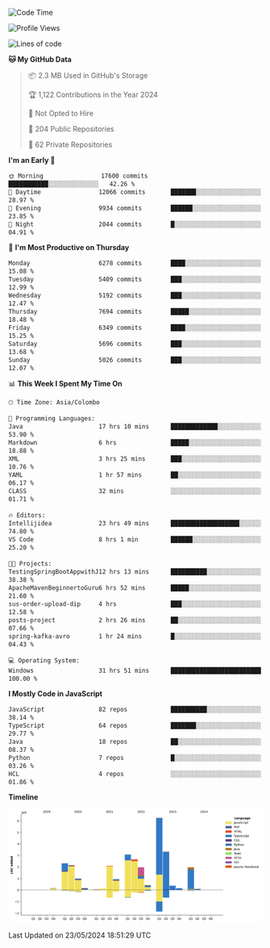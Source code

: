 
<!--START_SECTION:waka-->
![Code Time](http://img.shields.io/badge/Code%20Time-1%2C706%20hrs%2010%20mins-blue)

![Profile Views](http://img.shields.io/badge/Profile%20Views-0-blue)

![Lines of code](https://img.shields.io/badge/From%20Hello%20World%20I%27ve%20Written-29.1%20million%20lines%20of%20code-blue)

**🐱 My GitHub Data** 

> 📦 2.3 MB Used in GitHub's Storage 
 > 
> 🏆 1,122 Contributions in the Year 2024
 > 
> 🚫 Not Opted to Hire
 > 
> 📜 204 Public Repositories 
 > 
> 🔑 62 Private Repositories 
 > 
**I'm an Early 🐤** 

```text
🌞 Morning                17600 commits       ███████████░░░░░░░░░░░░░░   42.26 % 
🌆 Daytime                12066 commits       ███████░░░░░░░░░░░░░░░░░░   28.97 % 
🌃 Evening                9934 commits        ██████░░░░░░░░░░░░░░░░░░░   23.85 % 
🌙 Night                  2044 commits        █░░░░░░░░░░░░░░░░░░░░░░░░   04.91 % 
```
📅 **I'm Most Productive on Thursday** 

```text
Monday                   6278 commits        ████░░░░░░░░░░░░░░░░░░░░░   15.08 % 
Tuesday                  5409 commits        ███░░░░░░░░░░░░░░░░░░░░░░   12.99 % 
Wednesday                5192 commits        ███░░░░░░░░░░░░░░░░░░░░░░   12.47 % 
Thursday                 7694 commits        █████░░░░░░░░░░░░░░░░░░░░   18.48 % 
Friday                   6349 commits        ████░░░░░░░░░░░░░░░░░░░░░   15.25 % 
Saturday                 5696 commits        ███░░░░░░░░░░░░░░░░░░░░░░   13.68 % 
Sunday                   5026 commits        ███░░░░░░░░░░░░░░░░░░░░░░   12.07 % 
```


📊 **This Week I Spent My Time On** 

```text
🕑︎ Time Zone: Asia/Colombo

💬 Programming Languages: 
Java                     17 hrs 10 mins      █████████████░░░░░░░░░░░░   53.90 % 
Markdown                 6 hrs               █████░░░░░░░░░░░░░░░░░░░░   18.88 % 
XML                      3 hrs 25 mins       ███░░░░░░░░░░░░░░░░░░░░░░   10.76 % 
YAML                     1 hr 57 mins        ██░░░░░░░░░░░░░░░░░░░░░░░   06.17 % 
CLASS                    32 mins             ░░░░░░░░░░░░░░░░░░░░░░░░░   01.71 % 

🔥 Editors: 
Intellijidea             23 hrs 49 mins      ███████████████████░░░░░░   74.80 % 
VS Code                  8 hrs 1 min         ██████░░░░░░░░░░░░░░░░░░░   25.20 % 

🐱‍💻 Projects: 
TestingSpringBootAppwithJ12 hrs 13 mins      ██████████░░░░░░░░░░░░░░░   38.38 % 
ApacheMavenBeginnertoGuru6 hrs 52 mins       █████░░░░░░░░░░░░░░░░░░░░   21.60 % 
sus-order-upload-dip     4 hrs               ███░░░░░░░░░░░░░░░░░░░░░░   12.58 % 
posts-project            2 hrs 26 mins       ██░░░░░░░░░░░░░░░░░░░░░░░   07.66 % 
spring-kafka-avro        1 hr 24 mins        █░░░░░░░░░░░░░░░░░░░░░░░░   04.43 % 

💻 Operating System: 
Windows                  31 hrs 51 mins      █████████████████████████   100.00 % 
```

**I Mostly Code in JavaScript** 

```text
JavaScript               82 repos            ██████████░░░░░░░░░░░░░░░   38.14 % 
TypeScript               64 repos            ███████░░░░░░░░░░░░░░░░░░   29.77 % 
Java                     18 repos            ██░░░░░░░░░░░░░░░░░░░░░░░   08.37 % 
Python                   7 repos             █░░░░░░░░░░░░░░░░░░░░░░░░   03.26 % 
HCL                      4 repos             ░░░░░░░░░░░░░░░░░░░░░░░░░   01.86 % 
```



**Timeline**

![Lines of Code chart](https://raw.githubusercontent.com/ccweerasinghe1994/ccweerasinghe1994/master/assets/bar_graph.png)


 Last Updated on 23/05/2024 18:51:29 UTC
<!--END_SECTION:waka-->
